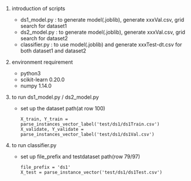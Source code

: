 1. introduction of scripts
	* ds1_model.py  : to generate model(.joblib), generate xxxVal.csv, grid search for dataset1 
	* ds2_model.py  : to generate model(.joblib), generate xxxVal.csv, grid search for dataset2
	* classifier.py  : to use model(.joblib) and generate xxxTest-dt.csv for both dataset1 and dataset2


2. environment requirement
	* python3 
	* scikit-learn 0.20.0
	* numpy 1.14.0


3. to run ds1_model.py / ds2_model.py
	* set up the dataset path(at row 100)
		```
		X_train, Y_train = parse_instances_vector_label('test/ds1/ds1Train.csv')
		X_validate, Y_validate = parse_instances_vector_label('test/ds1/ds1Val.csv')
		```

4. to run classifier.py
	* set up file_prefix and testdataset path(row 79/97)
		```
		file_prefix = 'ds1'
		X_test = parse_instance_vector('test/ds1/ds1Test.csv')
		```